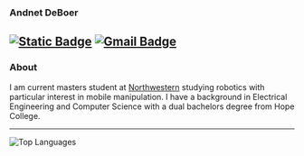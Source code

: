### Andnet DeBoer
[![Static Badge](https://img.shields.io/badge/-LinkedIn-blue?style=flat-square&logo=Linkedin&logoColor=white&link=https://www.linkedin.com/in/andnetdeboer/)](https://www.linkedin.com/in/andnetdeboer/)
[![Gmail Badge](https://img.shields.io/badge/-deboerandnet@gmail.com-c14438?style=flat-square&logo=Gmail&logoColor=white&link=mailto:deboerandnet@gmail.com)](mailto:deboerandnet@gmail.com)
---------------------------------------------------------------------------------------------------------------------------------------------------------------------------------
### About
I am current masters student at [Northwestern](https://northwestern.edu/) studying robotics with particular interest in mobile manipulation. I have a background in Electrical Engineering and Computer Science with a dual bachelors degree from Hope College.

<!--
### Current Projects

| **[Computer Vision 🤖🧿](https://github.com/michaelstag/395-Project-Final)**  | **[Self-playing Bass Guitar 🎸](https://github.com/andnet-deboer/ENGS-451---Senior-Capstone-Project)** | **[Roadside App 🚚](https://github.com/RoadsideApp)**  |
|----------------------|--------------|-----------------------------|
| <br><em>_Analysis on the performance of CNN, KNN, and Logistic regression models on the CIFAR data set._</em><br> Quantitative model performance comparison using confusion matrices, precision, accuracy, F1-score.<br><br><b>Skills & Frameworks:</b><br> * Python<br> * Jupyter Notebook<br> * Keras | <br><em>_An exploration of robotics in live music_</em><br>Building a robotic system to play bass guitar autonomously, combining robotics and live music.<br><br><b>Skills & Frameworks:</b><br> * Ubuntu<br> * Raspberry Pi<br> * Python | <br><em>_Streamlining roadside communications_</em><br>A mobile application designed to improve real-time communication between drivers and roadside services.<br><br><b>Skills & Frameworks:</b><br> * Springboot<br> * Dart<br> * Flutter<br> * PostgreSQL |
-->

---------------------------------------------------------------------------------------------------------------------------------------------------------------------------------

[//]: # "![github stats](https://github-readme-stats.vercel.app/api?username=andnet-deboer&show_icons=true)"
[//]: # "![GitHub Streak](https://github-readme-streak-stats.herokuapp.com/?user=andnet-deboer&height=200)"
![Top Languages](https://github-readme-stats.vercel.app/api/top-langs/?username=andnet-deboer&layout=compact&langs_count=5&hide_title=true&height=200)



[//]: # "---------------------------------------------------------------------------------------------------------------------------------------------------------------------------------"

